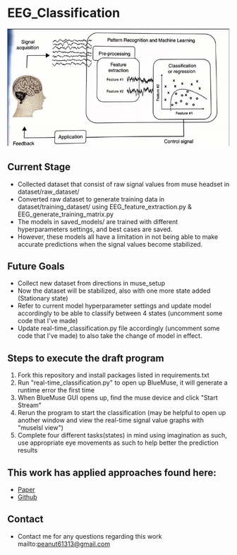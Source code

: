 # EEG_Classification

![BCI_Steps](bci_steps.png)

## Current Stage
- Collected dataset that consist of raw signal values from muse headset in dataset/raw_dataset/
- Converted raw dataset to generate training data in dataset/training_dataset/ using EEG_feature_extraction.py & EEG_generate_training_matrix.py
- The models in saved_models/ are trained with different hyperparameters settings, and best cases are saved.
- However, these models all have a limitation in not being able to make accurate predictions when the signal values become stabilized.

## Future Goals
- Collect new dataset from directions in muse_setup
- Now the dataset will be stabilized, also with one more state added (Stationary state)
- Refer to current model hyperparameter settings and update model accordingly to be able to classify between 4 states (uncomment some code that I've made)
- Update real-time_classification.py file accordingly (uncomment some code that I've made) to also take the change of model in effect.

## Steps to execute the draft program
1. Fork this repository and install packages listed in requirements.txt
2. Run "real-time_classification.py" to open up BlueMuse, it will generate a runtime error the first time
3. When BlueMuse GUI opens up, find the muse device and click "Start Stream"
4. Rerun the program to start the classification (may be helpful to open up another window and view the real-time signal value graphs with "muselsl view")
5. Complete four different tasks(states) in mind using imagination as such, use appropriate eye movements as such to help better the prediction results

## This work has applied approaches found here:
- [Paper](https://www.researchgate.net/publication/328615252_A_Study_on_Mental_State_Classification_using_EEG-based_Brain-Machine_Interface)
- [Github](https://github.com/jordan-bird/eeg-feature-generation)

## Contact
- Contact me for any questions regarding this work
mailto:peanut61313@gmail.com
